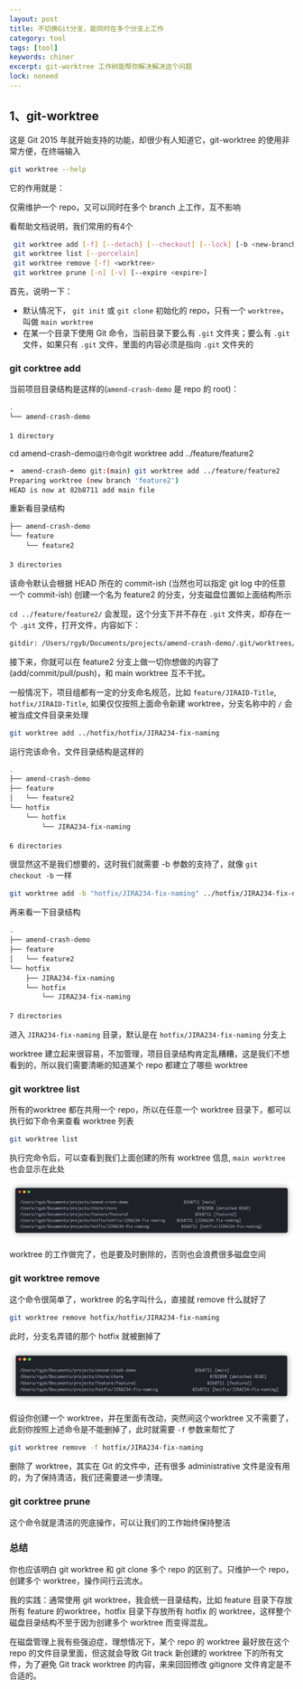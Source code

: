 ```yaml
---
layout: post
title: 不切换Git分支，能同时在多个分支上工作
category: tool
tags: [tool]
keywords: chiner
excerpt: git-worktree 工作树能帮你解决解决这个问题
lock: noneed
---
```


## 1、git-worktree

这是 Git 2015 年就开始支持的功能，却很少有人知道它，git-worktree 的使用非常方便，在终端输入

```sh
git worktree --help
```

它的作用就是：

仅需维护一个 repo，又可以同时在多个 branch 上工作，互不影响

看帮助文档说明，我们常用的有4个

```sh
 git worktree add [-f] [--detach] [--checkout] [--lock] [-b <new-branch>] <path> [<commit-ish>]
 git worktree list [--porcelain]
 git worktree remove [-f] <worktree>
 git worktree prune [-n] [-v] [--expire <expire>]
```

首先，说明一下：

- 默认情况下， `git init` 或 `git clone` 初始化的 repo，只有一个 `worktree`，叫做 `main worktree`
- 在某一个目录下使用 Git 命令，当前目录下要么有 `.git` 文件夹；要么有 `.git` 文件，如果只有 `.git` 文件，里面的内容必须是指向 `.git` 文件夹的

### git corktree add

当前项目目录结构是这样的(`amend-crash-demo` 是 repo 的 root)：

```sh
.
└── amend-crash-demo

1 directory
```

cd amend-crash-demo` 运行命令 `git worktree add ../feature/feature2

```sh
➜  amend-crash-demo git:(main) git worktree add ../feature/feature2
Preparing worktree (new branch 'feature2')
HEAD is now at 82b8711 add main file
```

重新看目录结构

```sh
├── amend-crash-demo
└── feature
    └── feature2

3 directories
```

该命令默认会根据 HEAD 所在的 commit-ish (当然也可以指定 git log 中的任意一个 commit-ish) 创建一个名为 feature2 的分支，分支磁盘位置如上面结构所示

`cd ../feature/feature2/` 会发现，这个分支下并不存在 `.git` 文件夹，却存在一个 `.git` 文件，打开文件，内容如下：

```sh
gitdir: /Users/rgyb/Documents/projects/amend-crash-demo/.git/worktrees/feature2
```

接下来，你就可以在 feature2 分支上做一切你想做的内容了(add/commit/pull/push)，和 main worktree 互不干扰。

一般情况下，项目组都有一定的分支命名规范，比如 `feature/JIRAID-Title`, `hotfix/JIRAID-Title`, 如果仅仅按照上面命令新建 worktree，分支名称中的 `/` 会被当成文件目录来处理

```sh
git worktree add ../hotfix/hotfix/JIRA234-fix-naming
```

运行完该命令，文件目录结构是这样的

```sh
.
├── amend-crash-demo
├── feature
│   └── feature2
└── hotfix
    └── hotfix
        └── JIRA234-fix-naming

6 directories
```

很显然这不是我们想要的，这时我们就需要 -b 参数的支持了，就像 `git checkout -b` 一样

```sh
git worktree add -b "hotfix/JIRA234-fix-naming" ../hotfix/JIRA234-fix-naming
```

再来看一下目录结构

```sh
.
├── amend-crash-demo
├── feature
│   └── feature2
└── hotfix
    ├── JIRA234-fix-naming
    └── hotfix
        └── JIRA234-fix-naming

7 directories
```

进入 `JIRA234-fix-naming` 目录，默认是在 `hotfix/JIRA234-fix-naming` 分支上

worktree 建立起来很容易，不加管理，项目目录结构肯定乱糟糟，这是我们不想看到的，所以我们需要清晰的知道某个 repo 都建立了哪些 worktree

### git worktree list

所有的worktree 都在共用一个 repo，所以在任意一个 worktree 目录下，都可以执行如下命令来查看 worktree 列表

```sh
git worktree list
```

执行完命令后，可以查看到我们上面创建的所有 worktree 信息, `main worktree` 也会显示在此处

![](/assets/images/tools/git-worktree-2.png)

worktree 的工作做完了，也是要及时删除的，否则也会浪费很多磁盘空间

### git worktree remove

这个命令很简单了，worktree 的名字叫什么，直接就 remove 什么就好了

```sh
git worktree remove hotfix/hotfix/JIRA234-fix-naming
```

此时，分支名弄错的那个 hotfix 就被删掉了

![](/assets/images/tools/git-worktree-3.png)

假设你创建一个 worktree，并在里面有改动，突然间这个worktree 又不需要了，此刻你按照上述命令是不能删掉了，此时就需要 `-f` 参数来帮忙了

```sh
git worktree remove -f hotfix/JIRA234-fix-naming
```

删除了 worktree，其实在 Git 的文件中，还有很多 administrative 文件是没有用的，为了保持清洁，我们还需要进一步清理。

### git corktree prune

这个命令就是清洁的兜底操作，可以让我们的工作始终保持整洁

### 总结

你也应该明白 git worktree 和 git clone 多个 repo 的区别了。只维护一个 repo，创建多个 worktree，操作间行云流水。

我的实践：通常使用 git worktree，我会统一目录结构，比如 feature 目录下存放所有 feature 的worktree，hotfix 目录下存放所有 hotfix 的 worktree，这样整个磁盘目录结构不至于因为创建多个 worktree 而变得混乱。

在磁盘管理上我有些强迫症，理想情况下，某个 repo 的 worktree 最好放在这个 repo 的文件目录里面，但这就会导致 Git track 新创建的 worktree 下的所有文件，为了避免 Git track worktree 的内容，来来回回修改 gitignore 文件肯定是不合适的。





